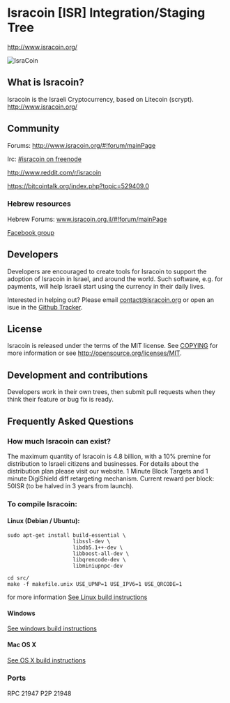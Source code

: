 # Isracoin [ISR] Integration/Staging Tree
http://www.isracoin.org/

![IsraCoin](http://static.tumblr.com/bgodquo/Su9n2vc6h/cf6ac5_b7076162a3ad42df8fa31b56702c0bf5.png_srz_p_280_280_75_22_0.50_1.20_0.png)

## What is Isracoin?
Isracoin is the Israeli Cryptocurrency, based on Litecoin (scrypt).
http://www.isracoin.org/

## Community

Forums: http://www.isracoin.org/#!forum/mainPage

Irc: [#isracoin on freenode](http://webchat.freenode.net/?channels=%23isracoin)

http://www.reddit.com/r/isracoin

https://bitcointalk.org/index.php?topic=529409.0

### Hebrew resources

Hebrew Forums: www.isracoin.org.il/#!forum/mainPage

[Facebook group](https://www.facebook.com/groups/IsraelCoin/221631171369855/)

## Developers

Developers are encouraged to create tools for Isracoin to support the adoption of Isracoin in Israel, and around the world. Such software, e.g. for payments, will help Israeli start using the currency in their daily lives.

Interested in helping out? Please email contact@isracoin.org or open an isue in the [Github Tracker](https://github.com/israelcoin/Isracoin/issues).

## License
Isracoin is released under the terms of the MIT license. See [COPYING](COPYING)
for more information or see http://opensource.org/licenses/MIT.

## Development and contributions
Developers work in their own trees, then submit pull requests when they think
their feature or bug fix is ready.

## Frequently Asked Questions

### How much Isracoin can exist?
The maximum quantity of Isracoin is 4.8 billion, with a 10% premine for distribution to Israeli citizens and businesses.
For details about the distribution plan please visit our website.
1 Minute Block Targets and 1 minute DigiShield diff retargeting mechanism.
Current reward per block: 50ISR  (to be halved in 3 years from launch).

### To compile Isracoin:

#### Linux (Debian / Ubuntu):

    sudo apt-get install build-essential \
                         libssl-dev \
                         libdb5.1++-dev \
                         libboost-all-dev \
                         libqrencode-dev \
                         libminiupnpc-dev

    cd src/
    make -f makefile.unix USE_UPNP=1 USE_IPV6=1 USE_QRCODE=1

for more information [See Linux build instructions](doc/build-unix.md)

#### Windows
[See windows build instructions](doc/build-msw.mdd)

#### Mac OS X
[See OS X build instructions](doc/build-osx.md)

### Ports
RPC 21947
P2P 21948


